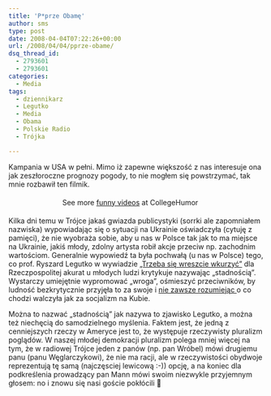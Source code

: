 ```yaml
---
title: 'P*prze Obamę'
author: sms
type: post
date: 2008-04-04T07:22:26+00:00
url: /2008/04/04/pprze-obame/
dsq_thread_id:
  - 2793601
  - 2793601
categories:
  - Media
tags:
  - dziennikarz
  - Legutko
  - Media
  - Obama
  - Polskie Radio
  - Trójka

---
```

Kampania w USA w pełni. Mimo iż zapewne większość z nas interesuje ona jak zeszłoroczne prognozy pogody, to nie mogłem się powstrzymać, tak mnie rozbawił ten filmik.<!--more-->



<div style="padding:5px 0; text-align:center; width:480px;">
  See more <a href="http://www.collegehumor.com/videos">funny videos</a> at CollegeHumor
</div>

Kilka dni temu w Trójce jakaś gwiazda publicystyki (sorrki ale zapomniałem nazwiska) wypowiadając się o sytuacji na Ukrainie oświadczyła (cytuję z pamięci), że nie wyobraża sobie, aby u nas w Polsce tak jak to ma miejsce na Ukrainie, jakiś młody, zdolny artysta robił akcje przeciw np. zachodnim wartościom. Generalnie wypowiedź ta była pochwałą (u nas w Polsce) tego, co prof. Ryszard Legutko w wywiadzie <a href="http://www.rp.pl/artykul/17,110324.html" target="_blank">&#8222;Trzeba się wreszcie wkurzyć&#8221;</a> dla Rzeczpospolitej akurat u młodych ludzi krytykuje nazywając &#8222;stadnością&#8221;. Wystarczy umiejętnie wypromować &#8222;wroga&#8221;, ośmieszyć przeciwników, by ludność bezkrytycznie przyjęła to za swoje i <a href="http://pyta.pl/index.php?option=com_content&task=view&id=60&Itemid=66" target="_blank">nie zawsze rozumiejąc </a>o co chodzi walczyła jak za socjalizm na Kubie.

Można to nazwać &#8222;stadnością&#8221; jak nazywa to zjawisko Legutko, a można też niechęcią do samodzielnego myślenia. Faktem jest, że jedną z cenniejszych rzeczy w Ameryce jest to, że występuje rzeczywisty pluralizm poglądów. W naszej młodej demokracji pluralizm polega mniej więcej na tym, że w radiowej Trójce jeden z panów (np. pan Wróbel) mówi drugiemu panu (panu Węglarczykowi), że nie ma racji, ale w rzeczywistości obydwoje reprezentują tę samą (najczęsciej lewicową :-)) opcję, a na koniec dla podkreślenia prowadzący pan Mann mówi swoim niezwykle przyjemnym głosem: no i znowu się nasi goście pokłócili 🙂